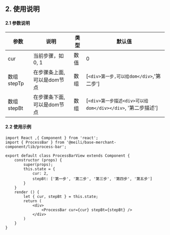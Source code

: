 ## 2. 使用说明

#### 2.1 参数说明

|参数    |说明         |类型    |默认值
|--|--|--|--|
|cur|当前步骤，如 0, 1|数值|0|
|数组stepTp|在步骤条上面,可以是dom节点|数组|[`<div>第一步,可以给dom</div>`,'第二步']|
|数组stepBt|在步骤条下面,可以是dom节点|数组|[`<div>第一步描述<div>可以给dom</div></div>`, '第二步描述']|


#### 2.2 使用示例

	import React ,{ Component } from 'react';
	import { ProcessBar } from '@meili/base-merchant-component/lib/process-bar';

	export default class ProcessBarView extends Component {
		constructor (props) {
			super(props);
			this.state = {
				cur: 2,
				stepBt: ['第一步', '第二步', '第三步', '第四步', '第五步']
			}
		}
		render () {
			let { cur, stepBt } = this.state;
			return (
				<div>
					<ProcessBar cur={cur} stepBt={stepBt} />
				</div>
			)
		}
	}
